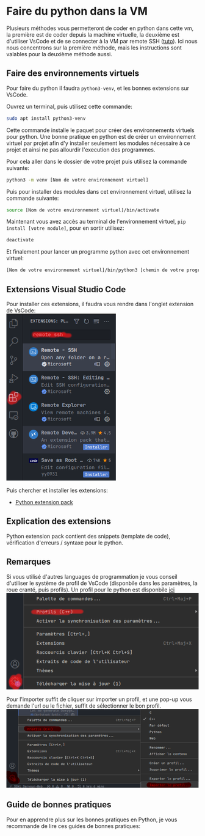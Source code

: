 # Faire du python dans la VM

Plusieurs méthodes vous permetteront de coder en python dans cette vm, la première est de coder depuis la machine virtuelle, la deuxième est d'utiliser VsCode et de se connecter à la VM par remote SSH ([tuto](vscode-vm.md)). Ici nous nous concentrons sur la première méthode, mais les instructions sont valables pour la deuxième méthode aussi.  

## Faire des environnements virtuels

Pour faire du python il faudra `python3-venv`, et les bonnes extensions sur VsCode.  

Ouvrez un terminal, puis utilisez cette commande:  
```bash
sudo apt install python3-venv
```
  
Cette commande installe le paquet pour créer des environnements virtuels pour python. Une bonne pratique en python est de créer un environnement virtuel par projet afin d'y installer seulement les modules nécessaire à ce projet et ainsi ne pas allourdir l'execution des programmes.  

Pour cela aller dans le dossier de votre projet puis utilisez la commande suivante:
```bash
python3 -m venv [Nom de votre environnement virtuel]
```

Puis pour installer des modules dans cet environnement virtuel, utilisez la commande suivante:
```bash
source [Nom de votre environnement virtuel]/bin/activate
```

Maintenant vous avez accès au terminal de l'environnement virtuel, `pip install [votre module]`, pour en sortir utilisez:
```bash
deactivate
```

Et finalement pour lancer un programme python avec cet environnement virtuel:
```bash
[Nom de votre environnement virtuel]/bin/python3 [chemin de votre programme]
```

## Extensions Visual Studio Code

Pour installer ces extensions, il faudra vous rendre dans l'onglet extension de VsCode:  
![Vscode extension](../screen/vscode-remote-ssh.png)  

Puis chercher et installer les extensions:  
- [Python extension pack](https://marketplace.visualstudio.com/items?itemName=donjayamanne.python-extension-pack)  

## Explication des extensions

Python extension pack contient des snippets (template de code), vérification d'erreurs / syntaxe pour le python.  

## Remarques

Si vous utilisé d'autres languages de programmation je vous conseil d'utiliser le système de profil de VsCode (disponbile dans les paramètres, la roue cranté, puis profils). Un profil pour le python est disponbile [ici](../vscode/python.code-profile)  
![VsCode Profil](../screen/vscode-profil.png)  

Pour l'importer suffit de cliquer sur importer un profil, et une pop-up vous demande l'url ou le fichier, suffit de sélectionner le bon profil.  
![Vscode Profil import](../screen/vscode-profil-import.png)  

## Guide de bonnes pratiques

Pour en apprendre plus sur les bonnes pratiques en Python, je vous recommande de lire ces guides de bonnes pratiques:


